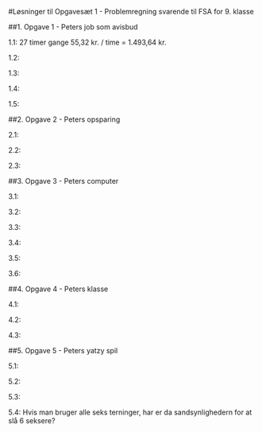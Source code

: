 #Løsninger til Opgavesæt 1 - Problemregning svarende til FSA for 9. klasse

##1. Opgave 1 - Peters job som avisbud

1.1: 27 timer gange 55,32 kr. / time = 1.493,64 kr.

1.2: 

1.3: 

1.4: 

1.5: 


##2. Opgave 2 - Peters opsparing

2.1: 

2.2: 

2.3: 


##3. Opgave 3 - Peters computer


3.1: 

3.2: 

3.3: 

3.4: 

3.5: 

3.6: 


##4. Opgave 4 - Peters klasse

4.1: 

4.2: 

4.3: 


##5. Opgave 5 - Peters yatzy spil

5.1: 

5.2: 

5.3: 

5.4: Hvis man bruger alle seks terninger, har er da sandsynlighedern for at slå 6 seksere?
